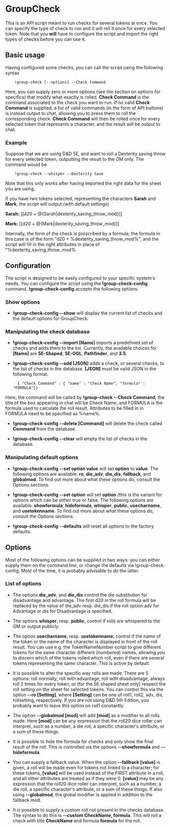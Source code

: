 # GroupCheck
This is an API script meant to run checks for several tokens at once. You can specify the type of check to run and it will roll it once for every selected token. Note that you **will** have to configure the script and import the right types of checks before you can use it.

## Basic usage
Having configured some checks, you can call the script using the following syntax

		!group-check [--options] --Check Command
		
Here, you can supply zero or more options (see the section on options for specifics) that modify what exactly is rolled. **Check Command** is the command associated to the check you want to run. If no valid **Check Command** is supplied, a list of valid commands (in the form of API buttons) is instead output to chat, allowing you to press them to roll the corresponding check.
**Check Command** will then be rolled once for every selected token that represents a character, and the result will be output to chat.

### Example
Suppose that we are using D&D 5E, and want to roll a Dexterity saving throw for every selected token, outputting the result to the GM only. The command would be

		!group-check --whisper --Dexterity Save 
Note that this only works after having imported the right data for the sheet you are using.

If you have two tokens selected, representing the characters **Sarah** and **Mark**, the script will output (with default settings)

**Sarah:** [[d20 + @{Sarah|dexterity\_saving\_throw\_mod}]]

**Mark:** [[d20 + @{Mark|dexterity\_saving\_throw\_mod}]]

Internally, the form of the check is proscribed by a formula; the formula in this case is of the form "d20 + %dexterity\_saving\_throw\_mod%", and the script will fill in the right attributes in place of "%dexterity\_saving\_throw\_mod%.

## Configuration
The script is designed to be easily configured to your specific system's needs. You can configure the script using the **!group-check-config** command. **!group-check-config** accepts the following options:

### Show options

* **!group-check-config --show** will display the current list of checks and the default options for GroupCheck.

### Manipulating the check database
* **!group-check-config --import [Name]** imports a predefined set of checks and adds them to the list. Currently, the available choices for **[Name]** are **5E-Shaped**, **5E-OGL**, **Pathfinder**, and **3.5**. 

* **!group-check-config --add [JSON]**  adds a check, or several checks, to the list of checks in the database. **[JSON]** must be valid JSON in the following format: 

		{ "Check Command" : { "name" : "Check Name", "formula" : "FORMULA"}}
Here, the command will be called by **!group-check --Check Command**, the title of the box appearing in chat will be Check Name, and FORMULA is the formula used to calculate the roll result. Attributes to be filled in in FORMULA need to be specified as %name%.

* **!group-check-config --delete [Command]** will delete the check called **Command** from the database.

* **!group-check-config --clear** will empty the list of checks in the database.

### Manipulating default options

* **!group-check-config --set option value** will set **option** to **value**. The following options are available: **ro**, **die_adv**, **die_dis**, **fallback**, and **globalmod**. To find out more about what these options do, consult the Options sections.

* **!group-check-config --set option** will set **option** (this is the variant for options which can be either true or false. The following options are available: **showformula**, **hideformula**, **whisper**, **public**, **usecharname**, and **usetokenname**. To find out more about what these options do, consult the Options sections.

* **!group-check-config --defaults** will reset all options to the factory defaults.

## Options
Most of the following options can be supplied in two ways: you can either supply them on the command line, or change the defaults via !group-check-config. Most of the time, it is probably advisable to do the latter.

### List of options

* The options **die_adv**, and **die_dis** control the die substitution for disadvantage and advantage. The first d20 in the roll formula will be replaced by the value of die\_adv resp. die\_dis if the roll option adv for Advantage or dis for Disadvantage is specified. 

* The options **whisper**, resp. **public**, control if rolls are whispered to the GM or output publicly.

* The option **usecharname**, resp. **usetokenname**, control if the name of the token or the name of the character is displayed in front of the roll result. You can use e.g. the TokenNameNumber script to give different tokens for the same character different (numbered) names, allowing you to discern which of the tokens rolled which roll, even if there are several tokens representing the same character. This is active by default.

* It is possible to alter the specific way rolls are made. There are 5 options: roll normally, roll with advantage, roll with disadvantage, always roll 2 times for every token, or (for the 5E shaped sheet only) respect the roll setting on the sheet for selected tokens. You can control this via the option **--ro [Setting]**, where **[Setting]** can be one of roll1, roll2, adv, dis, rollsetting, respectively. If you are not using D&D 5th Edition, you probably want to leave this option on roll1 constantly.

* The option **--globalmod [mod]** will add **[mod]** as a modifier to all rolls made. Here **[mod]** can be any expression that the roll20 dice roller can interpret, such as a number, a die roll, a specific character's attribute, or a sum of these things.

* It is possible to hide the formula for checks and only show the final result of the roll. This is controlled via the options **--showformula** and **--hideformula**.

* You can supply a fallback value. When the option **--fallback [value]** is given, a roll will be made even for tokens not linked to a character; for these tokens, **[value]** will be used instead of the FIRST attribute in a roll, and all other attributes are treated as if they were 0. **[value]** may be any expression that the roll20 dice roller can interpret, such as a number, a die roll, a specific character's attribute, or a sum of these things. If also using **--globalmod**, the global modifier is applied in addition to the fallback mod.

* It is possible to supply a custom roll not present in the checks database. The syntax to do this is **--custom CheckName, formula**. This will roll a check with title **CheckName** and formula **formula** for the roll.